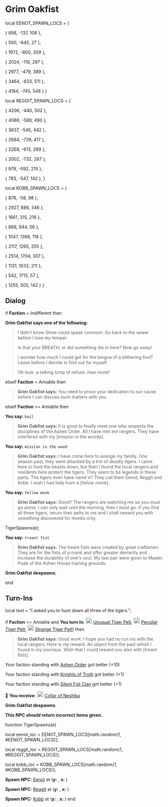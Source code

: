# Grim Oakfist
local EENOT_SPAWN_LOCS = {

{ 898, -137, 108 },

{ 500, -645, 27 },

{ 1972, -800, 309 },

{ 2024, -118, 297 },

{ 2977, -479, 389 },

{ 3464, -833, 511 },

{ 4184, -745, 548 }
}

local REGGIT_SPAWN_LOCS = {

{ 4206, -440, 502 },

{ 4086, -589, 490 },

{ 3637, -545, 442 },

{ 2684, -739, 417 },

{ 2269, -613, 269 },

{ 2002, -732, 287 },

{ 979, -592, 215 },

{ 783, -547, 142 },
}

local KOBB_SPAWN_LOCS = {

{ 876, -58, 98 },

{ 2927, 886, 346 },

{ 1861, 315, 216 },

{ 666, 944, 56 },

{ 1047, 1366, 118 },

{ 2117, 1265, 255 },

{ 2514, 1704, 307 },

{ 1131, 1632, 211 },

{ 542, 1713, 57 },

{ 1255, 505, 142 }
}



## Dialog

if **Faction** <  Indifferent then


**Grim Oakfist says one of the following:**

>I didn't know Slime could speak common.  Go back to the sewer before I lose my temper.

>Is that your BREATH, or did something die in here?  Now go away!

>I wonder how much I could get for the tongue of a blithering fool?  Leave before I decide to find out for myself.

>Oh look..a talking lump of refuse..how novel!

elseif **Faction** <  Amiable then


>**Grim Oakfist says:** You need to prove your dedication to our cause before I can discuss such matters with you.

elseif **Faction** >= Amiable then


**You say:** `hail`




>**Grim Oakfist says:** It is good to finally meet one who respects the disciplines of the Ashen Order.  All I have met are rangers.  They have interfered with my [mission in the woods].


**You say:** `mission in the wood`




>**Grim Oakfist says:** I have come here to avenge my family.  One season past, they were attacked by a trio of deadly tigers.  I came here to hunt the beasts down, but then I found the local rangers and residents here protect the tigers.  They seem to be legends in these parts.  The tigers even have name's!!  They call them Eenot, Reggit and Kobb.  I wish I had help from a [fellow monk].


**You say:** `fellow monk`




>**Grim Oakfist says:** Good!! The rangers are watching me so you must go alone.  I can only wait until the morning, then I must go.  If you find all three tigers, return their pelts to me and I shall reward you with something discovered for monks only.



TigerSpawns(e);


**You say:** `treant fist`




>**Grim Oakfist says:** The treant fists were created by great craftsmen.  They are for the fists of a monk and offer greater dexterity and increase the durability of one's soul.  My last pair were given to Master Puab of the Ashen House training grounds.



**Grim Oakfist despawns.**

end



## Turn-Ins



local text = "I asked you to hunt down all three of the tigers.";



if **Faction** >= Amiable and  **You turn in:** <img style="background:url(/static/icons/blank_slot.gif);width:20px;height:20px;" src="/static/icons/item_833.png" alt="" /> <a
                                href="/item/12341" data-url="12341" class="tooltip-link link">Unusual Tiger Pelt</a>, <img style="background:url(/static/icons/blank_slot.gif);width:20px;height:20px;" src="/static/icons/item_833.png" alt="" /> <a
                                href="/item/12342" data-url="12342" class="tooltip-link link">Peculiar Tiger Pelt</a>, <img style="background:url(/static/icons/blank_slot.gif);width:20px;height:20px;" src="/static/icons/item_833.png" alt="" /> <a
                                href="/item/12343" data-url="12343" class="tooltip-link link">Strange Tiger Pelt</a>) then


>**Grim Oakfist says:** Good work.  I hope you had no run ins with the local rangers.  Here is my reward.  An object from the past which I found in my journeys.  Wish that I could reward you also with [treant fists].


Your faction standing with [Ashen Order](/faction/361) got better (<span class='text-success'>+10</span>)


Your faction standing with [Knights of Truth](/faction/281) got better (<span class='text-success'>+1</span>)


Your faction standing with [Silent Fist Clan](/faction/309) got better (<span class='text-success'>+1</span>)


 &#127873; **You receive:**  <img style="background:url(/static/icons/blank_slot.gif);width:20px;height:20px;" src="/static/icons/item_643.png" alt="" /> <a
                                href="/item/12367" data-url="12367" class="tooltip-link link">Collar of Neshika</a> 

 


**Grim Oakfist despawns.**

**This NPC *should* return incorrect items given.**

function TigerSpawns(e)

local eenot_loc = EENOT_SPAWN_LOCS[math.random(1, #EENOT_SPAWN_LOCS)];

local reggit_loc = REGGIT_SPAWN_LOCS[math.random(1, #REGGIT_SPAWN_LOCS)];

local kobb_loc = KOBB_SPAWN_LOCS[math.random(1, #KOBB_SPAWN_LOCS)];



**Spawn NPC:**  [Eenot](/npc/20276) at (**y:** , **x:** )

**Spawn NPC:**  [Reggit](/npc/20277) at (**y:** , **x:** )

**Spawn NPC:**  [Kobb](/npc/20000) at (**y:** , **x:** )
end